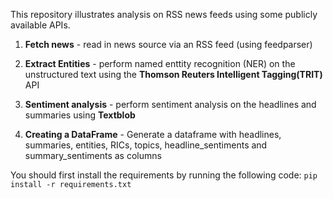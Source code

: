 This repository illustrates analysis on RSS news feeds using some publicly available APIs. 

1. **Fetch news** - read in news source via an RSS feed (using feedparser)

2. **Extract Entities** - perform named enttity recognition (NER) on the unstructured text using the **Thomson Reuters Intelligent Tagging(TRIT)** API  

3. **Sentiment analysis** - perform sentiment analysis on the headlines and summaries using **Textblob**

4. **Creating a DataFrame** - Generate a dataframe with headlines, summaries, entities, RICs, topics, headline_sentiments and summary_sentiments as columns

 You should first install the requirements by running the following code:
 ``` pip install -r requirements.txt ```
 
